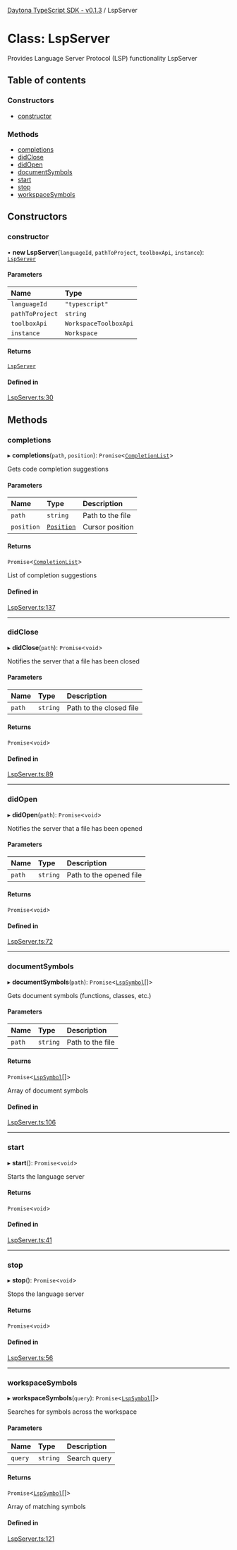 [Daytona TypeScript SDK - v0.1.3](../README.md) / LspServer

# Class: LspServer

Provides Language Server Protocol (LSP) functionality
 LspServer

## Table of contents

### Constructors

- [constructor](LspServer.md#constructor)

### Methods

- [completions](LspServer.md#completions)
- [didClose](LspServer.md#didclose)
- [didOpen](LspServer.md#didopen)
- [documentSymbols](LspServer.md#documentsymbols)
- [start](LspServer.md#start)
- [stop](LspServer.md#stop)
- [workspaceSymbols](LspServer.md#workspacesymbols)

## Constructors

### constructor

• **new LspServer**(`languageId`, `pathToProject`, `toolboxApi`, `instance`): [`LspServer`](LspServer.md)

#### Parameters

| Name | Type |
| :------ | :------ |
| `languageId` | ``"typescript"`` |
| `pathToProject` | `string` |
| `toolboxApi` | `WorkspaceToolboxApi` |
| `instance` | `Workspace` |

#### Returns

[`LspServer`](LspServer.md)

#### Defined in

[LspServer.ts:30](https://github.com/daytonaio/sdk/blob/626c9044a00981097946c265eb07e895370c02bc/packages/typescript/src/LspServer.ts#L30)

## Methods

### completions

▸ **completions**(`path`, `position`): `Promise`\<[`CompletionList`](../interfaces/CompletionList.md)\>

Gets code completion suggestions

#### Parameters

| Name | Type | Description |
| :------ | :------ | :------ |
| `path` | `string` | Path to the file |
| `position` | [`Position`](../interfaces/Position.md) | Cursor position |

#### Returns

`Promise`\<[`CompletionList`](../interfaces/CompletionList.md)\>

List of completion suggestions

#### Defined in

[LspServer.ts:137](https://github.com/daytonaio/sdk/blob/626c9044a00981097946c265eb07e895370c02bc/packages/typescript/src/LspServer.ts#L137)

___

### didClose

▸ **didClose**(`path`): `Promise`\<`void`\>

Notifies the server that a file has been closed

#### Parameters

| Name | Type | Description |
| :------ | :------ | :------ |
| `path` | `string` | Path to the closed file |

#### Returns

`Promise`\<`void`\>

#### Defined in

[LspServer.ts:89](https://github.com/daytonaio/sdk/blob/626c9044a00981097946c265eb07e895370c02bc/packages/typescript/src/LspServer.ts#L89)

___

### didOpen

▸ **didOpen**(`path`): `Promise`\<`void`\>

Notifies the server that a file has been opened

#### Parameters

| Name | Type | Description |
| :------ | :------ | :------ |
| `path` | `string` | Path to the opened file |

#### Returns

`Promise`\<`void`\>

#### Defined in

[LspServer.ts:72](https://github.com/daytonaio/sdk/blob/626c9044a00981097946c265eb07e895370c02bc/packages/typescript/src/LspServer.ts#L72)

___

### documentSymbols

▸ **documentSymbols**(`path`): `Promise`\<[`LspSymbol`](../interfaces/LspSymbol.md)[]\>

Gets document symbols (functions, classes, etc.)

#### Parameters

| Name | Type | Description |
| :------ | :------ | :------ |
| `path` | `string` | Path to the file |

#### Returns

`Promise`\<[`LspSymbol`](../interfaces/LspSymbol.md)[]\>

Array of document symbols

#### Defined in

[LspServer.ts:106](https://github.com/daytonaio/sdk/blob/626c9044a00981097946c265eb07e895370c02bc/packages/typescript/src/LspServer.ts#L106)

___

### start

▸ **start**(): `Promise`\<`void`\>

Starts the language server

#### Returns

`Promise`\<`void`\>

#### Defined in

[LspServer.ts:41](https://github.com/daytonaio/sdk/blob/626c9044a00981097946c265eb07e895370c02bc/packages/typescript/src/LspServer.ts#L41)

___

### stop

▸ **stop**(): `Promise`\<`void`\>

Stops the language server

#### Returns

`Promise`\<`void`\>

#### Defined in

[LspServer.ts:56](https://github.com/daytonaio/sdk/blob/626c9044a00981097946c265eb07e895370c02bc/packages/typescript/src/LspServer.ts#L56)

___

### workspaceSymbols

▸ **workspaceSymbols**(`query`): `Promise`\<[`LspSymbol`](../interfaces/LspSymbol.md)[]\>

Searches for symbols across the workspace

#### Parameters

| Name | Type | Description |
| :------ | :------ | :------ |
| `query` | `string` | Search query |

#### Returns

`Promise`\<[`LspSymbol`](../interfaces/LspSymbol.md)[]\>

Array of matching symbols

#### Defined in

[LspServer.ts:121](https://github.com/daytonaio/sdk/blob/626c9044a00981097946c265eb07e895370c02bc/packages/typescript/src/LspServer.ts#L121)
